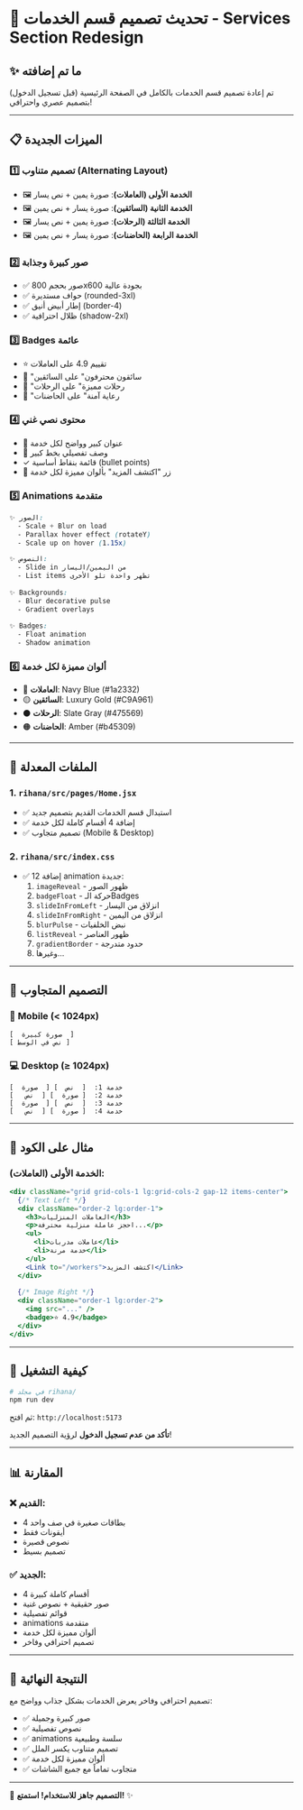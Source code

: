 # 🎨 تحديث تصميم قسم الخدمات - Services Section Redesign

## ✨ ما تم إضافته

تم إعادة تصميم قسم الخدمات بالكامل في الصفحة الرئيسية (قبل تسجيل الدخول) بتصميم عصري واحترافي!

---

## 📋 الميزات الجديدة

### 1️⃣ **تصميم متناوب (Alternating Layout)**
- 🖼️ **الخدمة الأولى (العاملات)**: صورة يمين + نص يسار
- 🖼️ **الخدمة الثانية (السائقين)**: صورة يسار + نص يمين  
- 🖼️ **الخدمة الثالثة (الرحلات)**: صورة يمين + نص يسار
- 🖼️ **الخدمة الرابعة (الحاضنات)**: صورة يسار + نص يمين

### 2️⃣ **صور كبيرة وجذابة**
- ✅ صور بحجم 800x600 بجودة عالية
- ✅ حواف مستديرة (rounded-3xl)
- ✅ إطار أبيض أنيق (border-4)
- ✅ ظلال احترافية (shadow-2xl)

### 3️⃣ **Badges عائمة**
- ⭐ تقييم 4.9 على العاملات
- 🚗 "سائقون محترفون" على السائقين
- 🧭 "رحلات مميزة" على الرحلات
- 👶 "رعاية آمنة" على الحاضنات

### 4️⃣ **محتوى نصي غني**
- 📝 عنوان كبير وواضح لكل خدمة
- 💬 وصف تفصيلي بخط كبير
- ✓ قائمة بنقاط أساسية (bullet points)
- 🔘 زر "اكتشف المزيد" بألوان مميزة لكل خدمة

### 5️⃣ **Animations متقدمة**
```css
✨ الصور:
  - Scale + Blur on load
  - Parallax hover effect (rotateY)
  - Scale up on hover (1.15x)

✨ النصوص:
  - Slide in من اليمين/اليسار
  - List items تظهر واحدة تلو الأخرى
  
✨ Backgrounds:
  - Blur decorative pulse
  - Gradient overlays
  
✨ Badges:
  - Float animation
  - Shadow animation
```

### 6️⃣ **ألوان مميزة لكل خدمة**
- 🔵 **العاملات**: Navy Blue (#1a2332)
- 🟡 **السائقين**: Luxury Gold (#C9A961)
- ⚫ **الرحلات**: Slate Gray (#475569)
- 🟠 **الحاضنات**: Amber (#b45309)

---

## 📁 الملفات المعدلة

### 1. `rihana/src/pages/Home.jsx`
- ✅ استبدال قسم الخدمات القديم بتصميم جديد
- ✅ إضافة 4 أقسام كاملة لكل خدمة
- ✅ تصميم متجاوب (Mobile & Desktop)

### 2. `rihana/src/index.css`
- ✅ إضافة 12 animation جديدة:
  1. `imageReveal` - ظهور الصور
  2. `badgeFloat` - حركة الـBadges
  3. `slideInFromLeft` - انزلاق من اليسار
  4. `slideInFromRight` - انزلاق من اليمين
  5. `blurPulse` - نبض الخلفيات
  6. `listReveal` - ظهور العناصر
  7. `gradientBorder` - حدود متدرجة
  8. وغيرها...

---

## 🎯 التصميم المتجاوب

### 📱 **Mobile (< 1024px)**
```
[  صورة كبيرة  ]
[ نص في الوسط ]
```

### 💻 **Desktop (≥ 1024px)**
```
خدمة 1:  [  نص  ] [  صورة  ]
خدمة 2:  [ صورة  ] [  نص   ]
خدمة 3:  [  نص  ] [  صورة  ]
خدمة 4:  [ صورة  ] [  نص   ]
```

---

## 🎨 مثال على الكود

### الخدمة الأولى (العاملات):
```jsx
<div className="grid grid-cols-1 lg:grid-cols-2 gap-12 items-center">
  {/* Text Left */}
  <div className="order-2 lg:order-1">
    <h3>العاملات المنزليات</h3>
    <p>احجز عاملة منزلية محترفة...</p>
    <ul>
      <li>عاملات مدربات</li>
      <li>خدمة مرنة</li>
    </ul>
    <Link to="/workers">اكتشف المزيد</Link>
  </div>
  
  {/* Image Right */}
  <div className="order-1 lg:order-2">
    <img src="..." />
    <badge>⭐ 4.9</badge>
  </div>
</div>
```

---

## 🚀 كيفية التشغيل

```bash
# في مجلد rihana/
npm run dev
```

ثم افتح: `http://localhost:5173`

**تأكد من عدم تسجيل الدخول** لرؤية التصميم الجديد!

---

## 📊 المقارنة

### ❌ القديم:
- 4 بطاقات صغيرة في صف واحد
- أيقونات فقط
- نصوص قصيرة
- تصميم بسيط

### ✅ الجديد:
- 4 أقسام كاملة كبيرة
- صور حقيقية + نصوص غنية
- قوائم تفصيلية
- animations متقدمة
- ألوان مميزة لكل خدمة
- تصميم احترافي وفاخر

---

## 🎯 النتيجة النهائية

تصميم احترافي وفاخر يعرض الخدمات بشكل جذاب وواضح مع:
- ✅ صور كبيرة وجميلة
- ✅ نصوص تفصيلية
- ✅ animations سلسة وطبيعية
- ✅ تصميم متناوب يكسر الملل
- ✅ ألوان مميزة لكل خدمة
- ✅ متجاوب تماماً مع جميع الشاشات

---

🎨 **التصميم جاهز للاستخدام! استمتع!** ✨

